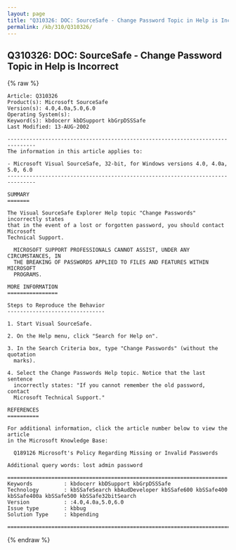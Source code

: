 ```yaml
---
layout: page
title: "Q310326: DOC: SourceSafe - Change Password Topic in Help is Incorrect"
permalink: /kb/310/Q310326/
---
```


## Q310326: DOC: SourceSafe - Change Password Topic in Help is Incorrect

{% raw %}

	Article: Q310326
	Product(s): Microsoft SourceSafe
	Version(s): 4.0,4.0a,5.0,6.0
	Operating System(s): 
	Keyword(s): kbdocerr kbDSupport kbGrpDSSSafe
	Last Modified: 13-AUG-2002
	
	-------------------------------------------------------------------------------
	The information in this article applies to:
	
	- Microsoft Visual SourceSafe, 32-bit, for Windows versions 4.0, 4.0a, 5.0, 6.0 
	-------------------------------------------------------------------------------
	
	SUMMARY
	=======
	
	The Visual SourceSafe Explorer Help topic "Change Passwords" incorrectly states
	that in the event of a lost or forgotten password, you should contact Microsoft
	Technical Support.
	
	  MICROSOFT SUPPORT PROFESSIONALS CANNOT ASSIST, UNDER ANY CIRCUMSTANCES, IN
	  THE BREAKING OF PASSWORDS APPLIED TO FILES AND FEATURES WITHIN MICROSOFT
	  PROGRAMS.
	
	MORE INFORMATION
	================
	
	Steps to Reproduce the Behavior
	-------------------------------
	
	1. Start Visual SourceSafe.
	
	2. On the Help menu, click "Search for Help on".
	
	3. In the Search Criteria box, type "Change Passwords" (without the quotation
	  marks).
	
	4. Select the Change Passwords Help topic. Notice that the last sentence
	  incorrectly states: "If you cannot remember the old password, contact
	  Microsoft Technical Support."
	
	REFERENCES
	==========
	
	For additional information, click the article number below to view the article
	in the Microsoft Knowledge Base:
	
	  Q189126 Microsoft's Policy Regarding Missing or Invalid Passwords
	
	Additional query words: lost admin password
	
	======================================================================
	Keywords          : kbdocerr kbDSupport kbGrpDSSSafe 
	Technology        : kbSSafeSearch kbAudDeveloper kbSSafe600 kbSSafe400 kbSSafe400a kbSSafe500 kbSSafe32bitSearch
	Version           : :4.0,4.0a,5.0,6.0
	Issue type        : kbbug
	Solution Type     : kbpending
	
	=============================================================================
	

{% endraw %}
